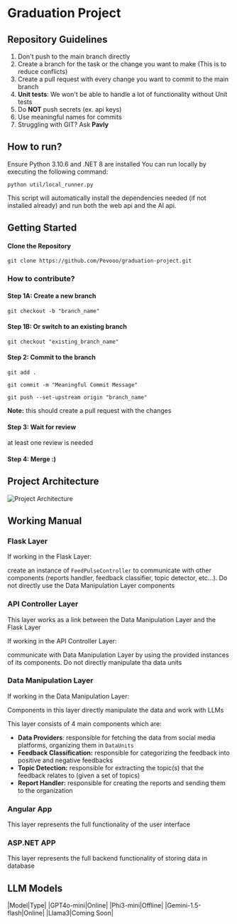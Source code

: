# Graduation Project
## Repository Guidelines
1) Don't push to the main branch directly
2) Create a branch for the task or the change you want to make (This is to reduce conflicts)
3) Create a pull request with every change you want to commit to the main branch
4) **Unit tests**: We won't be able to handle a lot of functionality without Unit tests
5) Do **NOT** push secrets (ex. api keys)
6) Use meaningful names for commits
7) Struggling with GIT? Ask **Pavly**

## How to run?
Ensure Python 3.10.6 and .NET 8 are installed
You can run locally by executing the following command:

`python util/local_runner.py`

This script will automatically install the dependencies needed (if not installed already) and run both the web api and the AI api.

## Getting Started

#### Clone the Repository

`git clone https://github.com/Pevooo/graduation-project.git`

### How to contribute?

#### Step 1A: Create a new branch

`git checkout -b "branch_name"`

#### Step 1B: Or switch to an existing branch

`git checkout "existing_branch_name"`

#### Step 2: Commit to the branch

`git add .`

`git commit -m "Meaningful Commit Message"`

`git push --set-upstream origin "branch_name"`

**Note:** this should create a pull request with the changes

#### Step 3: Wait for review
at least one review is needed

#### Step 4: Merge :)

## Project Architecture

![Project Architecture](https://github.com/user-attachments/assets/467a8027-c5ad-44ed-8ec6-92e63ceeccdc)

## Working Manual

### Flask Layer
If working in the Flask Layer:

create an instance of `FeedPulseController` to communicate with other components 
(reports handler, feedback classifier, topic detector, etc...).
Do not directly use the Data Manipulation Layer components
### API Controller Layer
This layer works as a link between the Data Manipulation Layer and the Flask Layer

If working in the API Controller Layer:

communicate with Data Manipulation Layer by using the provided instances of its components.
Do not directly manipulate tha data units

### Data Manipulation Layer
If working in the Data Manipulation Layer:

Components in this layer directly manipulate the data and work with LLMs

This layer consists of 4 main components which are:
- **Data Providers**: responsible for fetching the data from social media platforms, organizing them in `DataUnits`
- **Feedback Classification:** responsible for categorizing the feedback into positive and negative feedbacks
- **Topic Detection:** responsible for extracting the topic(s) that the feedback relates to (given a set of topics)
- **Report Handler:** responsible for creating the reports and sending them to the organization

### Angular App
This layer represents the full functionality of the user interface

### ASP.NET APP
This layer represents the full backend functionality of storing data in database

## LLM Models

|Model|Type|
|GPT4o-mini|Online|
|Phi3-mini|Offline|
|Gemini-1.5-flash|Online|
|Llama3|Coming Soon|